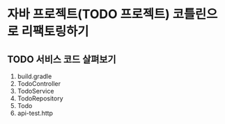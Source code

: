 # 자바 프로젝트(TODO 프로젝트) 코틀린으로 리팩토링하기

## TODO 서비스 코드 살펴보기

1. build.gradle
2. TodoController
3. TodoService
4. TodoRepository
5. Todo
6. api-test.http

